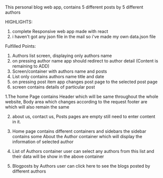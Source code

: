 This personal blog web app, contains 5 different posts by 5 different authors

HIGHLIGHTS:

1. complete Responsive web app made with react
2. i haven't got any json file in the mail so i've made my own data.json file

Fulfilled Points:

1. Authors list screen, displaying only authors name
2. on pressing author name app should redirect to author detail (Content is remaining to ADD)
3. Screen/container with authors name and posts
4. List only contains authors name title and date
5. on pressing post item app changes post page to the selected post page
6. screen contains details of particular post




1.The home Page contains Header which will be same throughout the whole website,
  Body area which changes according to the request
  footer are which will also remain the same

2. about us, contact us, Posts pages are empty still need to enter content in it.

3. Home page contains different containers and sidebars
   the sidebar contains some About the Author container
   which will display the information of selected author

4. List of Authors container
   user can select any authors from this list and their data will be show in the above container

5. Blogposts by Authors
   user can click here to see the blogs posted by different authors
